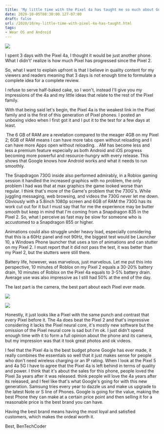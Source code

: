 ```yaml
---
title: 'My little time with the Pixel 4a has taught me so much about Google hardware.'
date: 2020-10-05T08:30:00.127-07:00
draft: false
url: /2020/10/my-little-time-with-pixel-4a-has-taught.html
tags: 
- Wear OS and Android
---
```


[![](https://1.bp.blogspot.com/-r1vxkxEG2Fs/X3s6waeuxeI/AAAAAAAAKOE/x2I1ERpM7_sXRH464O5BalUgPAik-vSuACPcBGAsYHg/s320/PXL_20200929_191516367.jpg)](https://1.bp.blogspot.com/-r1vxkxEG2Fs/X3s6waeuxeI/AAAAAAAAKOE/x2I1ERpM7_sXRH464O5BalUgPAik-vSuACPcBGAsYHg/s3840/PXL_20200929_191516367.jpg)

  

  

I spent 3 days with the Pixel 4a, I thought it would be just another phone. What I didn't' realize is how much Pixel has progressed since the Pixel 2.

  

So, what I want to explain upfront is that I believe in quality content for my viewers and readers meaning that 3 days is not enough time to formulate a complete idea for a complete review.

  

I refuse to serve half-baked cake, so I won't, instead I'll give you my impressions of the 4a and my little ideas that relate to the rest of the Pixel family.

  

With that being said let's begin, the Pixel 4a is the weakest link in the Pixel family and is the first of this generation of Pixel phones. I posted an unboxing video when I first got it and I put it to the test for a few days at least.

  

 The 6 GB of RAM are a revelation compared to the meager 4GB on my Pixel 2; 6GB of RAM means I can have more tabs open without reloading and I can have more Apps open without reloading. . AM has become less and less a premium feature especially as both Android and iOS progress becoming more powerful and resource-hungry with every release. This shows that Google knows how Android works and what it needs to run smoothly. 

  

  

  

  

The Snapdragon 730G inside also performed admirably, in a Roblox gaming session it handled the increased graphics with no problem, the only problem I had was that at max graphics the game looked worse than regular. I think that's more of the Game's problem that the 730G's. While juggling messaging, web browsing, and videos the 730G never let me down. Obviously with a 5.8inch 1080p screen and 6GB of RAM the 730G has its work cut out for it but I must say that for me the experience may be butter smooth but keep in mind that I'm coming from a Snapdragon 835 in the Pixel 2. So, what I perceive as fast may be slow for someone who is accustomed to a Snapdragon 855 or higher.  

  

Animations could also struggle under heavy load, especially considering that this is a 60Hz panel and not 90Hz, the biggest test would be Launcher 10, a Windows Phone launcher that uses a ton of animations and can stutter on my Pixel 2. I must report that it did not pass the test, it was better than my Pixel 2, but the stutters were still there. 

  

  

Battery life, however, was marvelous, just marvelous. Let me put this into perspective, 10 minutes of Roblox on my Pixel 2 equals a 30-20% battery drain, 10 minutes of Roblox on the Pixel 4a equals to 3-5% battery drain. Average use was also impressive as I still had 50% at the end of the day.  

  

  

The last part is the camera, the best part about each Pixel ever made. 

  

[![](https://1.bp.blogspot.com/-s4OTryN2Ok8/X3tYys7eQnI/AAAAAAAAKOs/4CxX9EbGlBYOwQhIiAy2DRXiAQ4QwKtugCPcBGAsYHg/w251-h446/PXL_20200926_235109027.jpg)](https://1.bp.blogspot.com/-s4OTryN2Ok8/X3tYys7eQnI/AAAAAAAAKOs/4CxX9EbGlBYOwQhIiAy2DRXiAQ4QwKtugCPcBGAsYHg/s4032/PXL_20200926_235109027.jpg)

[![](https://1.bp.blogspot.com/-SA0VO9Wl_y8/X3tY_1VrHRI/AAAAAAAAKOw/WTbtTnANyykGTbeZAQELiQmuppInyGFEwCPcBGAsYHg/w377-h212/PXL_20200929_190459688.jpg)](https://1.bp.blogspot.com/-SA0VO9Wl_y8/X3tY_1VrHRI/AAAAAAAAKOw/WTbtTnANyykGTbeZAQELiQmuppInyGFEwCPcBGAsYHg/s4032/PXL_20200929_190459688.jpg)

  

  

Honestly, it just looks like a Pixel with the same punch and contrast that every Pixel before it. The 4a does beat the Pixel 2 and that's impressive considering it lacks the Pixel neural core, it's mostly new software but the omission of the Pixel neural core is sad but I'm ok. I just didn't spend enough time with it to form a full opinion about the phone and its camera, but my impression was that it took great photos and ok videos. 

  

I feel that the Pixel 4a is the best budget phone Google has ever made, it really combines the essentials so well that it just makes sense for people who don't need wireless charging or an IP rating. When I look at the Pixel 5 and 4a 5G I have to agree that the Pixel 4a is left behind in terms of quality and power. I think that it's about the sales for this phone, people loved the Pixel 3a years after it was released. think people will love the 4a years after its released, and I feel like that's what Google's going for with this new generation. Samsung tries every year to dazzle us and make us upgrade to the latest Note or S line of Phones. Google is going for the value, making the best Phone they can make at a certain price point and then selling it for a reasonable price is the best brand you can have. 

  

  

Having the best brand means having the most loyal and satisfied customers, which makes the ordeal worth it. 

  

Best, BenTechCoder
